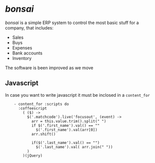 # *bonsai*
*bonsai* is a simple ERP system to control the most basic stuff for a company, that includes:

- Sales
- Buys
- Expenses
- Bank accounts
- Inventory

 The software is been improved as we move

## Javascript

In case you want to write javascript it must be inclosed in a
`content_for`

````
    - content_for :scripts do
      :coffeescript
        ( ($) ->
          $('.matchcode').live('focusout', (event) ->
            arr = this.value.trim().split(" ")
            if $('.first_name').val() == ""
              $('.first_name').val(arr[0])
            arr.shift()

            if($('.last_name').val() == "")
              $('.last_name').val( arr.join(" "))
          )
        )(jQuery)
        
